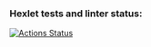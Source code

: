 ### Hexlet tests and linter status:
[![Actions Status](https://github.com/Old-Nikolaich/frontend-project-44/workflows/hexlet-check/badge.svg)](https://github.com/Old-Nikolaich/frontend-project-44/actions)